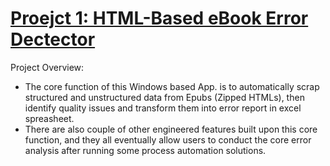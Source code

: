 # [Proejct 1: HTML-Based eBook Error Dectector](https://github.com/wenhsian41/portfolio_kindle_1)

Project Overview:
- The core function of this Windows based App. is to automatically scrap structured and unstructured data from Epubs (Zipped HTMLs), then identify quality issues and transform them into error report in excel spreasheet.
- There are also couple of other engineered features built upon this core function, and they all eventually allow users to conduct the core error analysis after running some process automation solutions.
